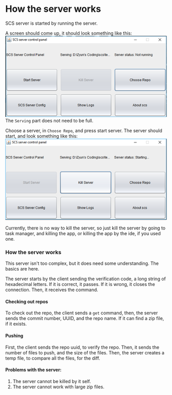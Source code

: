 How the server works
====================

SCS server is started by running the server.

A screen should come up, it should look something like this:
![SCS Server Image](./images/scs_server_input_screen.png)
The `Serving` part does not need to be full.

Choose a server, in `Choose Repo`, and press start server. The server should start, and look something like this:
![SCS server Started](./images/server_started_screen.png)

Currently, there is no way to kill the server, so just kill the server by going to task manager, and killing the app, or killing the app by the ide, if you used one.

### How the server works

This server isn't too complex, but it does need some understanding. The basics are here.

The server starts by the client sending the verification code, a long string of hexadecimal letters. If it is correct, it passes. If it is wrong, it closes the connection. Then, it receives the command.

#### Checking out repos
To check out the repo, the client sends a `get` command, then, the server sends the commit number, UUID, and the repo name. If it can find a zip file, if it exists.

#### Pushing
First, the client sends the repo uuid, to verify the repo. Then, it sends the number of files to push, and the size of the files. Then, the server creates a temp file, to compare all the files, for the diff.

#### Problems with the server:
 1. The server cannot be killed by it self.
 2. The server cannot work with large zip files.
